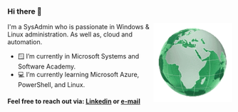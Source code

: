 ### Hi there 👋

<img width="35%" align="right" alt="Github" src="https://github.com/TurboRoomba/TurboRoomba/blob/main/green%20globe.gif" />

I'm a SysAdmin who is passionate in Windows & Linux administration. As well as, cloud and automation.

- 🪟 I’m currently in Microsoft Systems and Software Academy.
- 💻 I’m currently learning Microsoft Azure, PowerShell, and Linux.
 
 #### Feel free to reach out via: [Linkedin](https://www.linkedin.com/in/trentdue) or [e-mail](mailto:trentdue@outlook.com)
